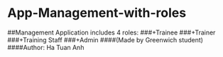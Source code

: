 # App-Management-with-roles
##Management Application includes 4 roles:
###+Trainee
###+Trainer
###+Training Staff
###+Admin
####(Made by Greenwich student)
####Author: Ha Tuan Anh
###
